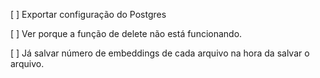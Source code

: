 [ ] Exportar configuração do Postgres

[ ] Ver porque a função de delete não está funcionando.

[ ] Já salvar número de embeddings de cada arquivo na hora da salvar o arquivo.
